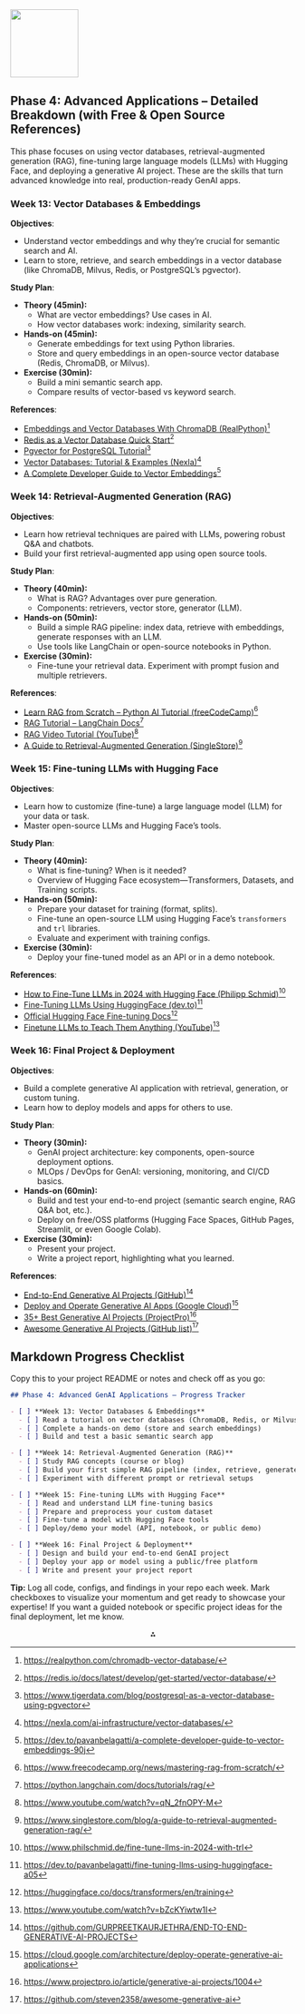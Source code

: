 <img src="https://r2cdn.perplexity.ai/pplx-full-logo-primary-dark%402x.png" class="logo" width="120"/>

## Phase 4: Advanced Applications – Detailed Breakdown (with Free \& Open Source References)

This phase focuses on using vector databases, retrieval-augmented generation (RAG), fine-tuning large language models (LLMs) with Hugging Face, and deploying a generative AI project. These are the skills that turn advanced knowledge into real, production-ready GenAI apps.

### **Week 13: Vector Databases \& Embeddings**

**Objectives**:

- Understand vector embeddings and why they’re crucial for semantic search and AI.
- Learn to store, retrieve, and search embeddings in a vector database (like ChromaDB, Milvus, Redis, or PostgreSQL’s pgvector).

**Study Plan**:

- **Theory (45min):**
    - What are vector embeddings? Use cases in AI.
    - How vector databases work: indexing, similarity search.
- **Hands-on (45min):**
    - Generate embeddings for text using Python libraries.
    - Store and query embeddings in an open-source vector database (Redis, ChromaDB, or Milvus).
- **Exercise (30min):**
    - Build a mini semantic search app.
    - Compare results of vector-based vs keyword search.

**References**:

- [Embeddings and Vector Databases With ChromaDB (RealPython)](https://realpython.com/chromadb-vector-database/)[^1]
- [Redis as a Vector Database Quick Start](https://redis.io/docs/latest/develop/get-started/vector-database/)[^2]
- [Pgvector for PostgreSQL Tutorial](https://www.tigerdata.com/blog/postgresql-as-a-vector-database-using-pgvector)[^3]
- [Vector Databases: Tutorial \& Examples (Nexla)](https://nexla.com/ai-infrastructure/vector-databases/)[^4]
- [A Complete Developer Guide to Vector Embeddings](https://dev.to/pavanbelagatti/a-complete-developer-guide-to-vector-embeddings-90j)[^5]


### **Week 14: Retrieval-Augmented Generation (RAG)**

**Objectives**:

- Learn how retrieval techniques are paired with LLMs, powering robust Q\&A and chatbots.
- Build your first retrieval-augmented app using open source tools.

**Study Plan**:

- **Theory (40min):**
    - What is RAG? Advantages over pure generation.
    - Components: retrievers, vector store, generator (LLM).
- **Hands-on (50min):**
    - Build a simple RAG pipeline: index data, retrieve with embeddings, generate responses with an LLM.
    - Use tools like LangChain or open-source notebooks in Python.
- **Exercise (30min):**
    - Fine-tune your retrieval data. Experiment with prompt fusion and multiple retrievers.

**References**:

- [Learn RAG from Scratch – Python AI Tutorial (freeCodeCamp)](https://www.freecodecamp.org/news/mastering-rag-from-scratch/)[^6]
- [RAG Tutorial – LangChain Docs](https://python.langchain.com/docs/tutorials/rag/)[^7]
- [RAG Video Tutorial (YouTube)](https://www.youtube.com/watch?v=qN_2fnOPY-M)[^8]
- [A Guide to Retrieval-Augmented Generation (SingleStore)](https://www.singlestore.com/blog/a-guide-to-retrieval-augmented-generation-rag/)[^9]


### **Week 15: Fine-tuning LLMs with Hugging Face**

**Objectives**:

- Learn how to customize (fine-tune) a large language model (LLM) for your data or task.
- Master open-source LLMs and Hugging Face’s tools.

**Study Plan**:

- **Theory (40min):**
    - What is fine-tuning? When is it needed?
    - Overview of Hugging Face ecosystem—Transformers, Datasets, and Training scripts.
- **Hands-on (50min):**
    - Prepare your dataset for training (format, splits).
    - Fine-tune an open-source LLM using Hugging Face’s `transformers` and `trl` libraries.
    - Evaluate and experiment with training configs.
- **Exercise (30min):**
    - Deploy your fine-tuned model as an API or in a demo notebook.

**References**:

- [How to Fine-Tune LLMs in 2024 with Hugging Face (Philipp Schmid)](https://www.philschmid.de/fine-tune-llms-in-2024-with-trl)[^10]
- [Fine-Tuning LLMs Using HuggingFace (dev.to)](https://dev.to/pavanbelagatti/fine-tuning-llms-using-huggingface-a05)[^11]
- [Official Hugging Face Fine-tuning Docs](https://huggingface.co/docs/transformers/en/training)[^12]
- [Finetune LLMs to Teach Them Anything (YouTube)](https://www.youtube.com/watch?v=bZcKYiwtw1I)[^13]


### **Week 16: Final Project \& Deployment**

**Objectives**:

- Build a complete generative AI application with retrieval, generation, or custom tuning.
- Learn how to deploy models and apps for others to use.

**Study Plan**:

- **Theory (30min):**
    - GenAI project architecture: key components, open-source deployment options.
    - MLOps / DevOps for GenAI: versioning, monitoring, and CI/CD basics.
- **Hands-on (60min):**
    - Build and test your end-to-end project (semantic search engine, RAG Q\&A bot, etc.).
    - Deploy on free/OSS platforms (Hugging Face Spaces, GitHub Pages, Streamlit, or even Google Colab).
- **Exercise (30min):**
    - Present your project.
    - Write a project report, highlighting what you learned.

**References**:

- [End-to-End Generative AI Projects (GitHub)](https://github.com/GURPREETKAURJETHRA/END-TO-END-GENERATIVE-AI-PROJECTS)[^14]
- [Deploy and Operate Generative AI Apps (Google Cloud)](https://cloud.google.com/architecture/deploy-operate-generative-ai-applications)[^15]
- [35+ Best Generative AI Projects (ProjectPro)](https://www.projectpro.io/article/generative-ai-projects/1004)[^16]
- [Awesome Generative AI Projects (GitHub list)](https://github.com/steven2358/awesome-generative-ai)[^17]


## Markdown Progress Checklist

Copy this to your project README or notes and check off as you go:

```markdown
## Phase 4: Advanced GenAI Applications – Progress Tracker

- [ ] **Week 13: Vector Databases & Embeddings**
  - [ ] Read a tutorial on vector databases (ChromaDB, Redis, or Milvus)
  - [ ] Complete a hands-on demo (store and search embeddings)
  - [ ] Build and test a basic semantic search app

- [ ] **Week 14: Retrieval-Augmented Generation (RAG)**
  - [ ] Study RAG concepts (course or blog)
  - [ ] Build your first simple RAG pipeline (index, retrieve, generate)
  - [ ] Experiment with different prompt or retrieval setups

- [ ] **Week 15: Fine-tuning LLMs with Hugging Face**
  - [ ] Read and understand LLM fine-tuning basics
  - [ ] Prepare and preprocess your custom dataset
  - [ ] Fine-tune a model with Hugging Face tools
  - [ ] Deploy/demo your model (API, notebook, or public demo)

- [ ] **Week 16: Final Project & Deployment**
  - [ ] Design and build your end-to-end GenAI project
  - [ ] Deploy your app or model using a public/free platform
  - [ ] Write and present your project report
```

**Tip:** Log all code, configs, and findings in your repo each week. Mark checkboxes to visualize your momentum and get ready to showcase your expertise! If you want a guided notebook or specific project ideas for the final deployment, let me know.

<div style="text-align: center">⁂</div>

[^1]: https://realpython.com/chromadb-vector-database/

[^2]: https://redis.io/docs/latest/develop/get-started/vector-database/

[^3]: https://www.tigerdata.com/blog/postgresql-as-a-vector-database-using-pgvector

[^4]: https://nexla.com/ai-infrastructure/vector-databases/

[^5]: https://dev.to/pavanbelagatti/a-complete-developer-guide-to-vector-embeddings-90j

[^6]: https://www.freecodecamp.org/news/mastering-rag-from-scratch/

[^7]: https://python.langchain.com/docs/tutorials/rag/

[^8]: https://www.youtube.com/watch?v=qN_2fnOPY-M

[^9]: https://www.singlestore.com/blog/a-guide-to-retrieval-augmented-generation-rag/

[^10]: https://www.philschmid.de/fine-tune-llms-in-2024-with-trl

[^11]: https://dev.to/pavanbelagatti/fine-tuning-llms-using-huggingface-a05

[^12]: https://huggingface.co/docs/transformers/en/training

[^13]: https://www.youtube.com/watch?v=bZcKYiwtw1I

[^14]: https://github.com/GURPREETKAURJETHRA/END-TO-END-GENERATIVE-AI-PROJECTS

[^15]: https://cloud.google.com/architecture/deploy-operate-generative-ai-applications

[^16]: https://www.projectpro.io/article/generative-ai-projects/1004

[^17]: https://github.com/steven2358/awesome-generative-ai

[^18]: https://www.instaclustr.com/education/vector-database/top-10-open-source-vector-databases/

[^19]: https://platform.openai.com/docs/guides/embeddings

[^20]: https://www.youtube.com/watch?v=sVcwVQRHIc8

